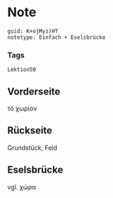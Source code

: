 # Note
```
guid: K+ojMyz)HT
notetype: Einfach + Eselsbrücke
```

### Tags
```
Lektion50
```

## Vorderseite
τὸ χωρίον

## Rückseite
Grundstück, Feld

## Eselsbrücke
vgl. χώρα

